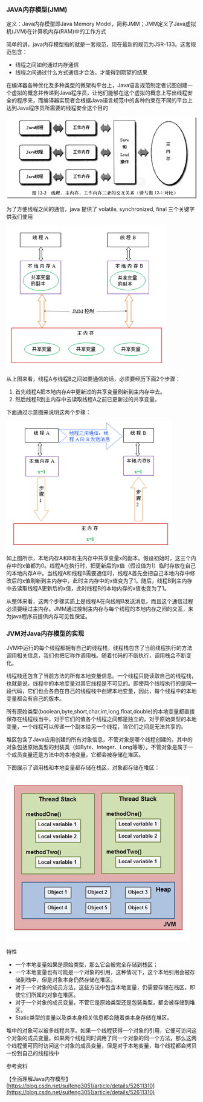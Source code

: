 ### JAVA内存模型\(JMM\)

定义：Java内存模型即Java Memory Model，简称JMM；JMM定义了Java虚拟机\(JVM\)在计算机内存\(RAM\)中的工作方式

简单的讲，java内存模型指的就是一套规范，现在最新的规范为JSR-133。这套规范包含：

* 线程之间如何通过内存通信
* 线程之间通过什么方式通信才合法，才能得到期望的结果

在编译器各种优化及多种类型的微架构平台上，Java语言规范制定者试图创建一个虚拟的概念并传递到Java程序员，让他们能够在这个虚拟的概念上写出线程安全的程序来，而编译器实现者会根据Java语言规范中的各种约束在不同的平台上达到Java程序员所需要的线程安全这个目的

![](/assets/20180413143521001.png)

为了方便线程之间的通信，java 提供了 volatile, synchronized, final 三个关键字供我们使用

![](/assets/20180413163825001.png)

从上图来看，线程A与线程B之间如要通信的话，必须要经历下面2个步骤：

1. 首先线程A把本地内存A中更新过的共享变量刷新到主内存中去。
2. 然后线程B到主内存中去读取线程A之前已更新过的共享变量。

下面通过示意图来说明这两个步骤：

![](/assets/20180413163905001.png)

如上图所示，本地内存A和B有主内存中共享变量x的副本。假设初始时，这三个内存中的x值都为0。线程A在执行时，把更新后的x值（假设值为1）临时存放在自己的本地内存A中。当线程A和线程B需要通信时，线程A首先会把自己本地内存中修改后的x值刷新到主内存中，此时主内存中的x值变为了1。随后，线程B到主内存中去读取线程A更新后的x值，此时线程B的本地内存的x值也变为了1。

从整体来看，这两个步骤实质上是线程A在向线程B发送消息，而且这个通信过程必须要经过主内存。JMM通过控制主内存与每个线程的本地内存之间的交互，来为java程序员提供内存可见性保证。

### JVM对Java内存模型的实现

JVM中运行的每个线程都拥有自己的线程栈，线程栈包含了当前线程执行的方法调用相关信息，我们也把它称作调用栈。随着代码的不断执行，调用栈会不断变化。

线程栈还包含了当前方法的所有本地变量信息。一个线程只能读取自己的线程栈，也就是说，线程中的本地变量对其它线程是不可见的。即使两个线程执行的是同一段代码，它们也会各自在自己的线程栈中创建本地变量，因此，每个线程中的本地变量都会有自己的版本。

所有原始类型\(boolean,byte,short,char,int,long,float,double\)的本地变量都直接保存在线程栈当中，对于它们的值各个线程之间都是独立的。对于原始类型的本地变量，一个线程可以传递一个副本给另一个线程，当它们之间是无法共享的。

堆区包含了Java应用创建的所有对象信息，不管对象是哪个线程创建的，其中的对象包括原始类型的封装类（如Byte、Integer、Long等等）。不管对象是属于一个成员变量还是方法中的本地变量，它都会被存储在堆区。

下图展示了调用栈和本地变量都存储在栈区，对象都存储在堆区：

![](/assets/20180413164322001.png)

特性

* 一个本地变量如果是原始类型，那么它会被完全存储到栈区；
* 一个本地变量也有可能是一个对象的引用，这种情况下，这个本地引用会被存储到栈中，但是对象本身仍然存储在堆区。
* 对于一个对象的成员方法，这些方法中包含本地变量，仍需要存储在栈区，即使它们所属的对象在堆区。
* 对于一个对象的成员变量，不管它是原始类型还是包装类型，都会被存储到堆区。
* Static类型的变量以及类本身相关信息都会随着类本身存储在堆区。

堆中的对象可以被多线程共享。如果一个线程获得一个对象的引用，它便可访问这个对象的成员变量。如果两个线程同时调用了同一个对象的同一个方法，那么这两个线程便可同时访问这个对象的成员变量，但是对于本地变量，每个线程都会拷贝一份到自己的线程栈中







参考资料

【全面理解Java内存模型】[https://blog.csdn.net/suifeng3051/article/details/52611310](https://blog.csdn.net/suifeng3051/article/details/52611310)

